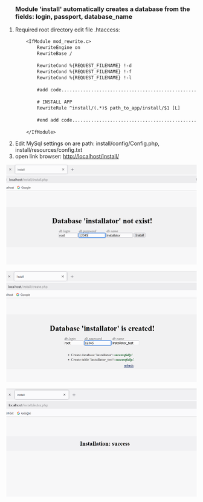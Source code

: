 
<ol>
<h3>Module 'install' automatically creates a database from the fields: login, passport, database_name</h3>
<li>Required root directory edit file .htaccess:

        <IfModule mod_rewrite.c>
            RewriteEngine on
            RewriteBase /

            RewriteCond %{REQUEST_FILENAME} !-d
            RewriteCond %{REQUEST_FILENAME} !-f
            RewriteCond %{REQUEST_FILENAME} !-l

            #add code..................................................

            # INSTALL APP
            RewriteRule ^install/(.*)$ path_to_app/install/$1 [L]

            #end add code..............................................

        </IfModule>

</li>
<li>Edit MySql settings on are path: install/config/Config.php, install/resources/config.txt</li>

<li>open link browser: <a href="http://localhost/install/">http://localhost/install/</a></li>
</ol>

![screenshot](resources/image/img_1.png)

![screenshot](resources/image/img_2.png)

![screenshot](resources/image/img_3.png)